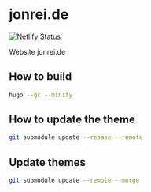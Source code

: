 # jonrei.de

[![Netlify Status](https://api.netlify.com/api/v1/badges/2dcd399b-3186-4d63-a123-78fdd6164e83/deploy-status)](https://app.netlify.com/sites/jonrei/deploys)

Website jonrei.de

## How to build

```bash
hugo --gc --minify
```

## How to update the theme

```bash
git submodule update --rebase --remote
```

## Update themes

```bash
git submodule update --remote --merge
```
